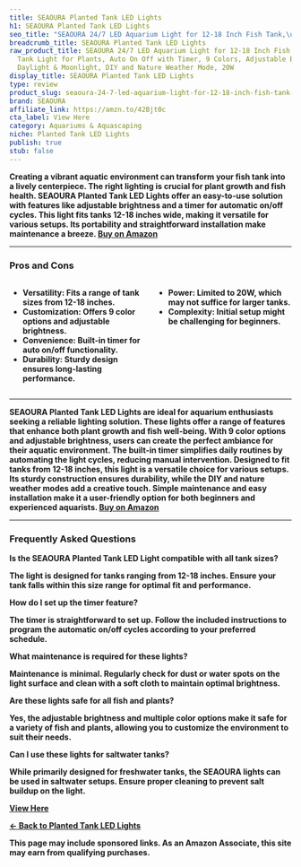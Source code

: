```yaml
---
title: SEAOURA Planted Tank LED Lights
h1: SEAOURA Planted Tank LED Lights
seo_title: "SEAOURA 24/7 LED Aquarium Light for 12-18 Inch Fish Tank,\u2026"
breadcrumb_title: SEAOURA Planted Tank LED Lights
raw_product_title: SEAOURA 24/7 LED Aquarium Light for 12-18 Inch Fish Tank, Fish
  Tank Light for Plants, Auto On Off with Timer, 9 Colors, Adjustable Brightness,
  Daylight & Moonlight, DIY and Nature Weather Mode, 20W
display_title: SEAOURA Planted Tank LED Lights
type: review
product_slug: seaoura-24-7-led-aquarium-light-for-12-18-inch-fish-tank-fish-tank-ligh-c629ff78
brand: SEAOURA
affiliate_link: https://amzn.to/42Bjt0c
cta_label: View Here
category: Aquariums & Aquascaping
niche: Planted Tank LED Lights
publish: true
stub: false
---
```


<div id="intro" class="full-width">
  <p><strong>Creating a vibrant aquatic environment can transform your fish tank into a lively centerpiece. The right lighting is crucial for plant growth and fish health. SEAOURA Planted Tank LED Lights offer an easy-to-use solution with features like adjustable brightness and a timer for automatic on/off cycles. This light fits tanks 12-18 inches wide, making it versatile for various setups. Its portability and straightforward installation make maintenance a breeze. <a href="https://amzn.to/42Bjt0c" rel="nofollow sponsored noopener" target="_blank"><strong>Buy on Amazon</strong></a></p>
</div>

<hr />
<h3 id="pros-cons">Pros and Cons</h3>
<div class="pc-grid" style="display:grid;grid-template-columns:1fr 1fr;gap:16px;">
  <ul>
    <li><strong>Versatility:</strong> Fits a range of tank sizes from 12-18 inches.</li>
    <li><strong>Customization:</strong> Offers 9 color options and adjustable brightness.</li>
    <li><strong>Convenience:</strong> Built-in timer for auto on/off functionality.</li>
    <li><strong>Durability:</strong> Sturdy design ensures long-lasting performance.</li>
  </ul>
  <ul>
    <li><strong>Power:</strong> Limited to 20W, which may not suffice for larger tanks.</li>
    <li><strong>Complexity:</strong> Initial setup might be challenging for beginners.</li>
  </ul>
</div>
<hr />

<div class="full-width">
  <p>SEAOURA Planted Tank LED Lights are ideal for aquarium enthusiasts seeking a reliable lighting solution. These lights offer a range of features that enhance both plant growth and fish well-being. With 9 color options and adjustable brightness, users can create the perfect ambiance for their aquatic environment. The built-in timer simplifies daily routines by automating the light cycles, reducing manual intervention. Designed to fit tanks from 12-18 inches, this light is a versatile choice for various setups. Its sturdy construction ensures durability, while the DIY and nature weather modes add a creative touch. Simple maintenance and easy installation make it a user-friendly option for both beginners and experienced aquarists. <a href="https://amzn.to/42Bjt0c" rel="nofollow sponsored noopener" target="_blank"><strong>Buy on Amazon</strong></a></p>
</div>

<hr />
<h3 id="faqs">Frequently Asked Questions</h3>

<p><strong>Is the SEAOURA Planted Tank LED Light compatible with all tank sizes?</strong></p>
<p>The light is designed for tanks ranging from 12-18 inches. Ensure your tank falls within this size range for optimal fit and performance.</p>

<p><strong>How do I set up the timer feature?</strong></p>
<p>The timer is straightforward to set up. Follow the included instructions to program the automatic on/off cycles according to your preferred schedule.</p>

<p><strong>What maintenance is required for these lights?</strong></p>
<p>Maintenance is minimal. Regularly check for dust or water spots on the light surface and clean with a soft cloth to maintain optimal brightness.</p>

<p><strong>Are these lights safe for all fish and plants?</strong></p>
<p>Yes, the adjustable brightness and multiple color options make it safe for a variety of fish and plants, allowing you to customize the environment to suit their needs.</p>

<p><strong>Can I use these lights for saltwater tanks?</strong></p>
<p>While primarily designed for freshwater tanks, the SEAOURA lights can be used in saltwater setups. Ensure proper cleaning to prevent salt buildup on the light.</p>
<p><a class="btn" href="https://amzn.to/42Bjt0c" target="_blank" rel="nofollow sponsored noopener">View Here</a></p>
<p><a href="/roundups/aquariums-aquascaping/planted-tank-led-lights/">← Back to Planted Tank LED Lights</a></p>
<aside class="disclosure">This page may include sponsored links. As an Amazon Associate, this site may earn from qualifying purchases.</aside>
